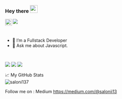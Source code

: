 ### Hey there <img src="https://media.giphy.com/media/hvRJCLFzcasrR4ia7z/giphy.gif" width="25px">

<a href="https://www.linkedin.com/in/saloni-saraiya">
  <img align="left" alt="Saloni's LinkdeIn" width="22px" src="https://cdn.jsdelivr.net/npm/simple-icons@v3/icons/linkedin.svg" />
</a>

![](https://visitor-badge.glitch.me/badge?page_id=saloni137.saloni137)

<br />

- 🔭 I’m a Fullstack Developer
- 💬 Ask me about Javascript.

<br/>

![](https://img.shields.io/badge/OS-Linux-informational?style=flat&logo=<LOGO_NAME>&logoColor=white&color=2bbc8a)
![](https://img.shields.io/badge/Editor-VSCode-informational?style=flat&logo=<LOGO_NAME>&logoColor=white&color=2bbc8a)
![](https://img.shields.io/badge/Code-Javascript-informational?style=flat&logo=<LOGO_NAME>&logoColor=white&color=2bbc8a)
<br/>

📈 My GitHub Stats
<br/>
 <img src="https://github-readme-stats.vercel.app/api?username=saloni137&show_icons=true&theme=gotham" alt="saloni137" />


Follow me on : Medium https://medium.com/@salonii13
